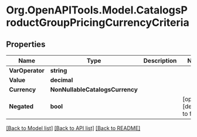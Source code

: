 # Org.OpenAPITools.Model.CatalogsProductGroupPricingCurrencyCriteria

## Properties

Name | Type | Description | Notes
------------ | ------------- | ------------- | -------------
**VarOperator** | **string** |  | 
**Value** | **decimal** |  | 
**Currency** | **NonNullableCatalogsCurrency** |  | 
**Negated** | **bool** |  | [optional] [default to false]

[[Back to Model list]](../README.md#documentation-for-models) [[Back to API list]](../README.md#documentation-for-api-endpoints) [[Back to README]](../README.md)

